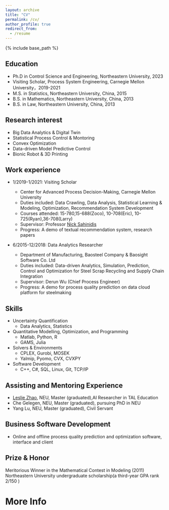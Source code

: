 ```yaml
---
layout: archive
title: "CV"
permalink: /cv/
author_profile: true
redirect_from:
  - /resume
---
```


{% include base_path %}

## Education
* Ph.D in Control Science and Engineering, Northeastern University, 2023
* Visiting Scholar, Process System Engineering, Carnegie Mellon University，2019-2021
* M.S. in Statistics, Northeastern University, China, 2015
* B.S. in Mathematics, Northeastern University, China, 2013
* B.S. in Law, Northeastern University, China, 2013

## Research interest
* Big Data Analytics & Digital Twin
* Statistical Process Control & Montoring
* Convex Optimization
* Data-driven Model Predictive Control 
* Bionic Robot & 3D Printing

## Work experience
* 1/2019-1/2021: Visiting Scholar
  * Center for Advanced Process Decision-Making, Carnegie Mellon University
  * Duties included: Data Crawling, Data Analysis, Statistical Learning & Modeling, Optimization, Recommendation System Development
  * Courses attended: 15-780,15-688(Zoco), 10-708(Eric), 10-725(Ryan),36-708(Larry)  
  * Supervisor: Professor [Nick Sahinidis](https://chbe.gatech.edu/people/nick-sahinidis)
  * Progress: A demo of textual recommendation system, research papers

* 6/2015-12/2018: Data Analytics Researcher
  * Department of Manufacturing, Baosteel Company & Baosight Software Co. Ltd
  * Duties included: Data-driven Analytics, Simulation, Prediction, Control and Optimization for Steel Scrap Recycling and Supply Chain Integration
  * Supervisor: Derun Wu (Chief Process Engineer)
  * Progress: A demo for process quality prediction on data cloud platform for steelmaking
## Skills
* Uncertainty Quantification
  * Data Analytics, Statistics
* Quantitative Modelling, Optimization, and Programming
  * Matlab, Python, R
  * GAMS, Julia 
* Solvers & Environments
  * CPLEX, Gurobi, MOSEK
  * Yalmip, Pyomo, CVX, CVXPY
* Software Development
  * C++, C#, SQL, Linux, Git, TCP/IP

## Assisting and Mentoring Experience
* <a href="https://github.com/LeslieZhoa"> Leslie Zhao</a>, NEU, Master (graduated),AI Researcher in TAL Education 
* Che Gelegen, NEU, Master (graduated), pursuing PhD in NEU
* Yang Lu, NEU, Master (graduated), Civil Servant

## Business Software Development
* Online and offline process quality prediction and optimization software, interface and client

## Prize & Honor
Meritorious Winner in the Mathematical Contest in Modeling (2011)
Northeastern University undergraduate scholarship(a third-year GPA rank 2/150 )

More Info
======
<!-- [Download CV here](https://meetyangyang.github.io/files/cv_eng.pdf)   -->
<!-- [Appendix here](https://meetyangyang.github.io/files/Appendix.pdf) -->